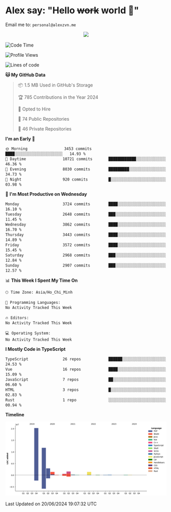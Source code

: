 # Alex say: "Hello ~~work~~ world 🐾"
Email me to: `personal@alexzvn.me`


<p align=center>
  <a href="https://skillicons.dev">
    <img src="https://skillicons.dev/icons?i=ts,js,php,nodejs,bun,vue,nuxt,react,svelte,tauri,laravel,rust,mongodb,docker,electron,redis,rabbitmq,tailwind,git,cloudflare,elysia,mysql,nginx,rollupjs,sentry,ubuntu,yarn,html,css,vite" />
  </a>
</p>

<!--START_SECTION:waka-->
![Code Time](http://img.shields.io/badge/Code%20Time-1%2C066%20hrs%2055%20mins-blue)

![Profile Views](http://img.shields.io/badge/Profile%20Views-30-blue)

![Lines of code](https://img.shields.io/badge/From%20Hello%20World%20I%27ve%20Written-40.4%20million%20lines%20of%20code-blue)

**🐱 My GitHub Data** 

> 📦 1.5 MB Used in GitHub's Storage 
 > 
> 🏆 785 Contributions in the Year 2024
 > 
> 💼 Opted to Hire
 > 
> 📜 74 Public Repositories 
 > 
> 🔑 46 Private Repositories 
 > 
**I'm an Early 🐤** 

```text
🌞 Morning                3453 commits        ████░░░░░░░░░░░░░░░░░░░░░   14.93 % 
🌆 Daytime                10721 commits       ████████████░░░░░░░░░░░░░   46.36 % 
🌃 Evening                8030 commits        █████████░░░░░░░░░░░░░░░░   34.73 % 
🌙 Night                  920 commits         █░░░░░░░░░░░░░░░░░░░░░░░░   03.98 % 
```
📅 **I'm Most Productive on Wednesday** 

```text
Monday                   3724 commits        ████░░░░░░░░░░░░░░░░░░░░░   16.10 % 
Tuesday                  2648 commits        ███░░░░░░░░░░░░░░░░░░░░░░   11.45 % 
Wednesday                3862 commits        ████░░░░░░░░░░░░░░░░░░░░░   16.70 % 
Thursday                 3443 commits        ████░░░░░░░░░░░░░░░░░░░░░   14.89 % 
Friday                   3572 commits        ████░░░░░░░░░░░░░░░░░░░░░   15.45 % 
Saturday                 2968 commits        ███░░░░░░░░░░░░░░░░░░░░░░   12.84 % 
Sunday                   2907 commits        ███░░░░░░░░░░░░░░░░░░░░░░   12.57 % 
```


📊 **This Week I Spent My Time On** 

```text
🕑︎ Time Zone: Asia/Ho_Chi_Minh

💬 Programming Languages: 
No Activity Tracked This Week

🔥 Editors: 
No Activity Tracked This Week

💻 Operating System: 
No Activity Tracked This Week
```

**I Mostly Code in TypeScript** 

```text
TypeScript               26 repos            ██████░░░░░░░░░░░░░░░░░░░   24.53 % 
Vue                      16 repos            ████░░░░░░░░░░░░░░░░░░░░░   15.09 % 
JavaScript               7 repos             ██░░░░░░░░░░░░░░░░░░░░░░░   06.60 % 
HTML                     3 repos             █░░░░░░░░░░░░░░░░░░░░░░░░   02.83 % 
Rust                     1 repo              ░░░░░░░░░░░░░░░░░░░░░░░░░   00.94 % 
```



**Timeline**

![Lines of Code chart](https://raw.githubusercontent.com/alexzvn/alexzvn/main/assets/bar_graph.png)


 Last Updated on 20/06/2024 19:07:32 UTC
<!--END_SECTION:waka-->
